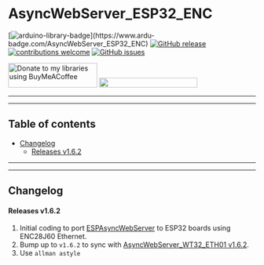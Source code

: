 # AsyncWebServer_ESP32_ENC

[![arduino-library-badge](https://www.ardu-badge.com/badge/AsyncWebServer_ESP32_ENC.svg?)](https://www.ardu-badge.com/AsyncWebServer_ESP32_ENC)
[![GitHub release](https://img.shields.io/github/release/khoih-prog/AsyncWebServer_ESP32_ENC.svg)](https://github.com/khoih-prog/AsyncWebServer_ESP32_ENC/releases)
[![contributions welcome](https://img.shields.io/badge/contributions-welcome-brightgreen.svg?style=flat)](#Contributing)
[![GitHub issues](https://img.shields.io/github/issues/khoih-prog/AsyncWebServer_ESP32_ENC.svg)](http://github.com/khoih-prog/AsyncWebServer_ESP32_ENC/issues)

<a href="https://www.buymeacoffee.com/khoihprog6" title="Donate to my libraries using BuyMeACoffee"><img src="https://cdn.buymeacoffee.com/buttons/v2/default-yellow.png" alt="Donate to my libraries using BuyMeACoffee" style="height: 50px !important;width: 181px !important;" ></a>
<a href="https://www.buymeacoffee.com/khoihprog6" title="Donate to my libraries using BuyMeACoffee"><img src="https://img.shields.io/badge/buy%20me%20a%20coffee-donate-orange.svg?logo=buy-me-a-coffee&logoColor=FFDD00" style="height: 20px !important;width: 200px !important;" ></a>

---
---

## Table of contents

* [Changelog](#changelog)
  * [Releases v1.6.2](#releases-v162)



---
---

## Changelog

#### Releases v1.6.2

1. Initial coding to port [ESPAsyncWebServer](https://github.com/me-no-dev/ESPAsyncWebServer) to ESP32 boards using ENC28J60 Ethernet.
2. Bump up to `v1.6.2` to sync with [AsyncWebServer_WT32_ETH01 v1.6.2](https://github.com/khoih-prog/AsyncWebServer_WT32_ETH01).
3. Use `allman astyle`

